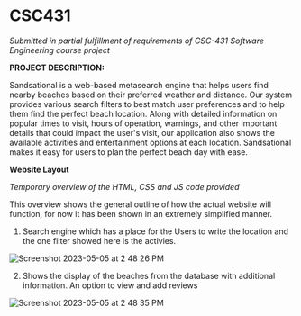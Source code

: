 # CSC431
*Submitted in partial fulfillment of requirements of CSC-431 Software Engineering course project*

**PROJECT DESCRIPTION:**

Sandsational is a web-based metasearch engine that helps users find nearby beaches based on their preferred weather and distance. Our system provides various search filters to best match user preferences and to help them find the perfect beach location. Along with detailed information on popular times to visit, hours of operation, warnings, and other important details that could impact the user's visit, our application also shows the available activities and entertainment options at each location. Sandsational makes it easy for users to plan the perfect beach day with ease.


**Website Layout**

*Temporary overview of the HTML, CSS and JS code provided*

This overview shows the general outline of how the actual website will function, for now it has been shown in an extremely simplified manner.

1. Search engine which has a place for the Users to write the location and the one filter showed here is the activies. 

![Screenshot 2023-05-05 at 2 48 26 PM](https://user-images.githubusercontent.com/82303372/236543614-e6be279c-e9c4-4a67-9981-9d1934bb342e.png)

2. Shows the display of the beaches from the database with additional information. An option to view and add reviews

![Screenshot 2023-05-05 at 2 48 35 PM](https://user-images.githubusercontent.com/82303372/236543813-d99bf424-879b-4d00-a864-7937b38688a4.png)
